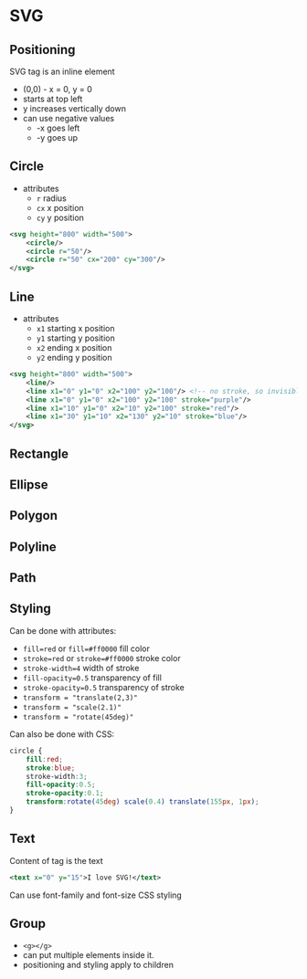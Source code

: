 # SVG

## Positioning

SVG tag is an inline element

- (0,0) - x = 0, y = 0
- starts at top left
- y increases vertically down
- can use negative values
	- -x goes left
	- -y goes up

## Circle

- attributes
	- `r` radius
	- `cx` x position
	- `cy` y position

```xml
<svg height="800" width="500">
	<circle/>
	<circle r="50"/>
	<circle r="50" cx="200" cy="300"/>
</svg>
```

## Line

- attributes
	- `x1` starting x position
	- `y1` starting y position
	- `x2` ending x position
	- `y2` ending y position

```xml
<svg height="800" width="500">
	<line/>
	<line x1="0" y1="0" x2="100" y2="100"/> <!-- no stroke, so invisible -->
	<line x1="0" y1="0" x2="100" y2="100" stroke="purple"/>
	<line x1="10" y1="0" x2="10" y2="100" stroke="red"/>
	<line x1="30" y1="10" x2="130" y2="10" stroke="blue"/>
</svg>
```

## Rectangle
## Ellipse
## Polygon
## Polyline
## Path

## Styling

Can be done with attributes:

- `fill=red` or `fill=#ff0000` fill color
- `stroke=red` or `stroke=#ff0000` stroke color
- `stroke-width=4` width of stroke
- `fill-opacity=0.5` transparency of fill
- `stroke-opacity=0.5` transparency of stroke
- `transform = "translate(2,3)"`
- `transform = "scale(2.1)"`
- `transform = "rotate(45deg)"`


Can also be done with CSS:

```css
circle {
	fill:red;
	stroke:blue;
	stroke-width:3;
	fill-opacity:0.5;
	stroke-opacity:0.1;
	transform:rotate(45deg) scale(0.4) translate(155px, 1px);
}
```

## Text

Content of tag is the text

```xml
<text x="0" y="15">I love SVG!</text>
```

Can use font-family and font-size CSS styling

## Group

- `<g></g>`
- can put multiple elements inside it.
- positioning and styling apply to children
